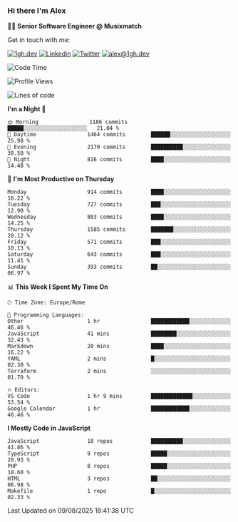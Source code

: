 ### Hi there I'm Alex

👨‍💻 __Senior Software Engineer @ Musixmatch__

Get in touch with me:

[![1gh.dev](https://img.shields.io/static/v1?label=1gh.dev&message=%20&color=red&logo=&style=flat-square&logoColor=white)](https://www.1gh.dev/)
[![Linkedin](https://img.shields.io/static/v1?label=Linkedin&message=%20&color=blue&logo=Linkedin&style=flat-square&logoColor=white)](https://linkedin.com/in/alexghirelli)
[![Twitter](https://img.shields.io/static/v1?label=Twitter&message=%20&color=blue&logo=Twitter&style=flat-square&logoColor=white)](https://twitter.com/alexGhirelli)
[![alex@1gh.dev](https://img.shields.io/static/v1?label=alex@1gh.dev&message=%20&color=red&logo=gmail&style=flat-square&logoColor=white)](mailto:alex@1gh.dev)

<!--START_SECTION:waka-->
![Code Time](http://img.shields.io/badge/Code%20Time-8%2C516%20hrs%2046%20mins-blue)

![Profile Views](http://img.shields.io/badge/Profile%20Views-0-blue)

![Lines of code](https://img.shields.io/badge/From%20Hello%20World%20I%27ve%20Written-19.8%20million%20lines%20of%20code-blue)

**I'm a Night 🦉** 

```text
🌞 Morning                1186 commits        █████░░░░░░░░░░░░░░░░░░░░   21.04 % 
🌆 Daytime                1464 commits        ██████░░░░░░░░░░░░░░░░░░░   25.98 % 
🌃 Evening                2170 commits        ██████████░░░░░░░░░░░░░░░   38.50 % 
🌙 Night                  816 commits         ████░░░░░░░░░░░░░░░░░░░░░   14.48 % 
```
📅 **I'm Most Productive on Thursday** 

```text
Monday                   914 commits         ████░░░░░░░░░░░░░░░░░░░░░   16.22 % 
Tuesday                  727 commits         ███░░░░░░░░░░░░░░░░░░░░░░   12.90 % 
Wednesday                803 commits         ████░░░░░░░░░░░░░░░░░░░░░   14.25 % 
Thursday                 1585 commits        ███████░░░░░░░░░░░░░░░░░░   28.12 % 
Friday                   571 commits         ███░░░░░░░░░░░░░░░░░░░░░░   10.13 % 
Saturday                 643 commits         ███░░░░░░░░░░░░░░░░░░░░░░   11.41 % 
Sunday                   393 commits         ██░░░░░░░░░░░░░░░░░░░░░░░   06.97 % 
```


📊 **This Week I Spent My Time On** 

```text
🕑︎ Time Zone: Europe/Rome

💬 Programming Languages: 
Other                    1 hr                ████████████░░░░░░░░░░░░░   46.46 % 
JavaScript               41 mins             ████████░░░░░░░░░░░░░░░░░   32.43 % 
Markdown                 20 mins             ████░░░░░░░░░░░░░░░░░░░░░   16.22 % 
YAML                     2 mins              █░░░░░░░░░░░░░░░░░░░░░░░░   02.30 % 
Terraform                2 mins              ░░░░░░░░░░░░░░░░░░░░░░░░░   01.70 % 

🔥 Editors: 
VS Code                  1 hr 9 mins         █████████████░░░░░░░░░░░░   53.54 % 
Google Calendar          1 hr                ████████████░░░░░░░░░░░░░   46.46 % 
```

**I Mostly Code in JavaScript** 

```text
JavaScript               18 repos            ██████████░░░░░░░░░░░░░░░   41.86 % 
TypeScript               9 repos             █████░░░░░░░░░░░░░░░░░░░░   20.93 % 
PHP                      8 repos             █████░░░░░░░░░░░░░░░░░░░░   18.60 % 
HTML                     3 repos             ██░░░░░░░░░░░░░░░░░░░░░░░   06.98 % 
Makefile                 1 repo              █░░░░░░░░░░░░░░░░░░░░░░░░   02.33 % 
```




 Last Updated on 09/08/2025 18:41:38 UTC
<!--END_SECTION:waka-->
